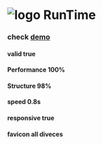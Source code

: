 # ![logo](https://runtimewebsite.netlify.app/favicon-16x16.png) **RunTime**

### check [demo](https://runtimewebsite.netlify.app)
#### valid       true
#### Performance 100% 
#### Structure    98%
#### speed       0.8s
#### responsive  true
#### favicon      all diveces







